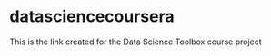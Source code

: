 datasciencecoursera
===================

This is the link created for the Data Science Toolbox course project
